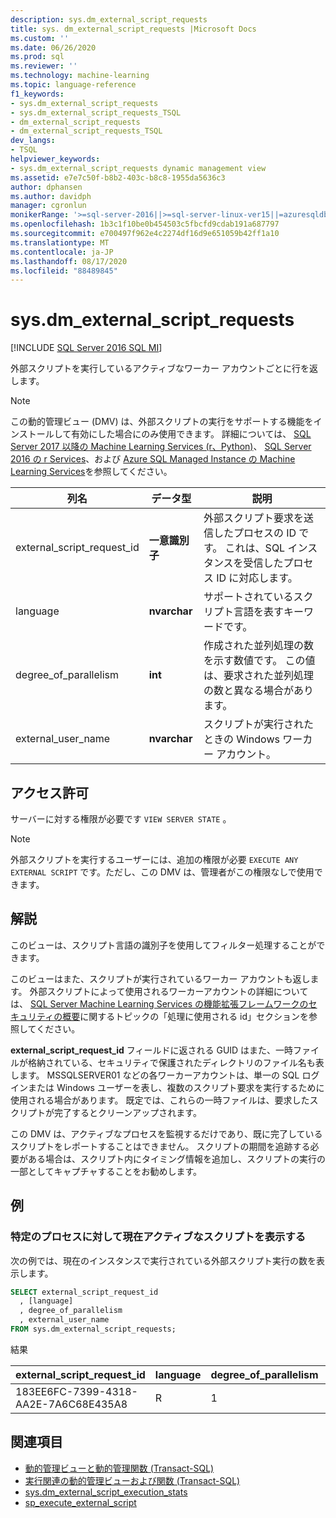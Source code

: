 ```yaml
---
description: sys.dm_external_script_requests
title: sys. dm_external_script_requests |Microsoft Docs
ms.custom: ''
ms.date: 06/26/2020
ms.prod: sql
ms.reviewer: ''
ms.technology: machine-learning
ms.topic: language-reference
f1_keywords:
- sys.dm_external_script_requests
- sys.dm_external_script_requests_TSQL
- dm_external_script_requests
- dm_external_script_requests_TSQL
dev_langs:
- TSQL
helpviewer_keywords:
- sys.dm_external_script_requests dynamic management view
ms.assetid: e7e7c50f-b8b2-403c-b8c8-1955da5636c3
author: dphansen
ms.author: davidph
manager: cgronlun
monikerRange: '>=sql-server-2016||>=sql-server-linux-ver15||=azuresqldb-mi-current||=sqlallproducts-allversions'
ms.openlocfilehash: 1b3c1f10be0b454503c5fbcfd9cdab191a687797
ms.sourcegitcommit: e700497f962e4c2274df16d9e651059b42ff1a10
ms.translationtype: MT
ms.contentlocale: ja-JP
ms.lasthandoff: 08/17/2020
ms.locfileid: "88489845"
---
```

# <a name="sysdm_external_script_requests"></a>sys.dm_external_script_requests
[!INCLUDE [SQL Server 2016 SQL MI](../../includes/applies-to-version/sqlserver2016-asdbmi.md)]

外部スクリプトを実行しているアクティブなワーカー アカウントごとに行を返します。
  
> [!NOTE]
> この動的管理ビュー (DMV) は、外部スクリプトの実行をサポートする機能をインストールして有効にした場合にのみ使用できます。 詳細については、 [SQL Server 2017 以降の Machine Learning Services (r、Python)](../../machine-learning/sql-server-machine-learning-services.md)、 [SQL Server 2016 の r Services](../../machine-learning/r/sql-server-r-services.md)、および [Azure SQL Managed Instance の Machine Learning Services](/azure/azure-sql/managed-instance/machine-learning-services-overview)を参照してください。  
  
|列名|データ型|説明|  
|-----------------|---------------|-----------------|  
|external_script_request_id|**一意識別子**|外部スクリプト要求を送信したプロセスの ID です。 これは、SQL インスタンスを受信したプロセス ID に対応します。|  
|language|**nvarchar**|サポートされているスクリプト言語を表すキーワードです。 |  
|degree_of_parallelism|**int**|作成された並列処理の数を示す数値です。 この値は、要求された並列処理の数と異なる場合があります。|  
|external_user_name|**nvarchar**|スクリプトが実行されたときの Windows ワーカー アカウント。|  
  
## <a name="permissions"></a>アクセス許可

 サーバーに対する権限が必要です `VIEW SERVER STATE` 。  
  
> [!NOTE]
> 外部スクリプトを実行するユーザーには、追加の権限が必要 `EXECUTE ANY EXTERNAL SCRIPT` です。ただし、この DMV は、管理者がこの権限なしで使用できます。 
  
## <a name="remarks"></a>解説  

このビューは、スクリプト言語の識別子を使用してフィルター処理することができます。

このビューはまた、スクリプトが実行されているワーカー アカウントも返します。 外部スクリプトによって使用されるワーカーアカウントの詳細については、 [SQL Server Machine Learning Services の機能拡張フレームワークのセキュリティの概要](../../machine-learning/concepts/security.md#sqlrusergroup)に関するトピックの「処理に使用される id」セクションを参照してください。

**external_script_request_id** フィールドに返される GUID はまた、一時ファイルが格納されている、セキュリティで保護されたディレクトリのファイル名も表します。 MSSQLSERVER01 などの各ワーカーアカウントは、単一の SQL ログインまたは Windows ユーザーを表し、複数のスクリプト要求を実行するために使用される場合があります。 既定では、これらの一時ファイルは、要求したスクリプトが完了するとクリーンアップされます。

この DMV は、アクティブなプロセスを監視するだけであり、既に完了しているスクリプトをレポートすることはできません。 スクリプトの期間を追跡する必要がある場合は、スクリプト内にタイミング情報を追加し、スクリプトの実行の一部としてキャプチャすることをお勧めします。

## <a name="examples"></a>例  
  
### <a name="viewing-the-currently-active-scripts-for-a-particular-process"></a>特定のプロセスに対して現在アクティブなスクリプトを表示する

 次の例では、現在のインスタンスで実行されている外部スクリプト実行の数を表示します。  
  
```sql
SELECT external_script_request_id
  , [language]
  , degree_of_parallelism
  , external_user_name
FROM sys.dm_external_script_requests;
```  

結果  

external_script_request_id  |language  |degree_of_parallelism  |external_user_name  
---------|---------|---------|---------
183EE6FC-7399-4318-AA2E-7A6C68E435A8     |     R    |      1   |  MSSQLSERVER01

## <a name="see-also"></a>関連項目

+ [動的管理ビューと動的管理関数 &#40;Transact-SQL&#41;](~/relational-databases/system-dynamic-management-views/system-dynamic-management-views.md)
+ [実行関連の動的管理ビューおよび関数 &#40;Transact-SQL&#41;](../../relational-databases/system-dynamic-management-views/execution-related-dynamic-management-views-and-functions-transact-sql.md)  
+ [sys.dm_external_script_execution_stats](../../relational-databases/system-dynamic-management-views/sys-dm-external-script-execution-stats.md)
+ [sp_execute_external_script](../../relational-databases/system-stored-procedures/sp-execute-external-script-transact-sql.md)  
